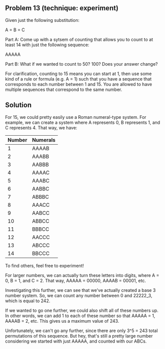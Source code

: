 ## Problem 13 (technique: experiment)

Given just the following substitution:
  
  A = B = C
  
Part A: Come up with a sytsem of counting that allows you to count to at least 14 with just the following sequence:

  AAAAA
  
Part B: What if we wanted to count to 50? 100? Does your answer change?

For clarification, counting to 15 means you can start at 1, then use some kind of a rule or formula (e.g. A = 1) such that you have a sequence that corresponds to each number between 1 and 15. You are allowed to have multiple sequences that correspond to the same number. 

## Solution

For 15, we could pretty easily use a Roman numeral-type system. For example, we can create a system where A represents 0, B represents 1, and C represents 4. That way, we have:

| Number      | Numerals    |
| ----------- | ----------- |
| 1           | AAAAB       |
| 2           | AAABB       |
| 3           | AABBB       |
| 4           | AAAAC       |
| 5           | AAABC       |
| 6           | AABBC       |
| 7           | ABBBC       |
| 8           | AAACC       |
| 9           | AABCC       |
| 10          | ABBCC       |
| 11          | BBBCC       |
| 12          | AACCC       |
| 13          | ABCCC       |
| 14          | BBCCC       |

To find others, feel free to experiment!

For larger numbers, we can actually turn these letters into digits, where A = 0, B = 1, and C = 2. That way, AAAAA = 00000, AAAAB = 00001, etc. 

Investigating this further, we can see that we've actually created a base 3 number system. So, we can count any number between 0 and 22222_3, which is equal to 242. 

If we wanted to go one further, we could also shift all of these numbers up. In other words, we can add 1 to each of these number so that AAAAA = 1, AAAAB = 2, etc. This gives us a maximum value of 243. 

Unfortunately, we can't go any further, since there are only 3^5 = 243 total permutations of this sequence. But hey, that's still a pretty large number considering we started with just AAAAA, and counted with our ABCs. 
